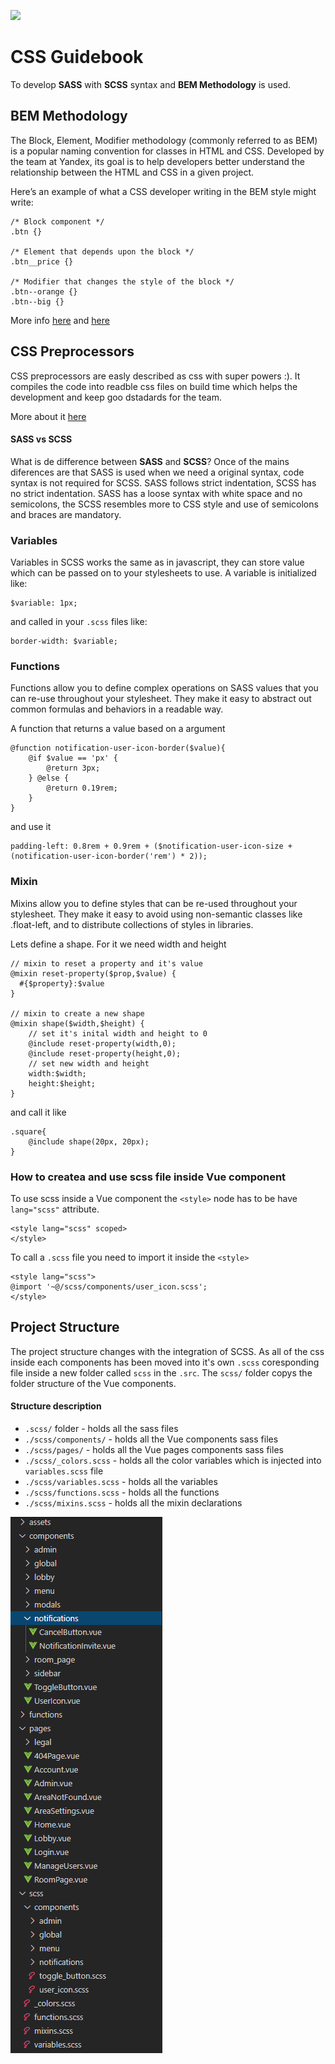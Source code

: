 ![](https://spacein.co.uk/images/logo.svg)
# CSS Guidebook

To develop **SASS** with **SCSS** syntax and **BEM Methodology** is used.

## BEM Methodology

The Block, Element, Modifier methodology (commonly referred to as BEM) is a popular naming convention for classes in HTML and CSS. Developed by the team at Yandex, its goal is to help developers better understand the relationship between the HTML and CSS in a given project.

Here’s an example of what a CSS developer writing in the BEM style might write:
```
/* Block component */
.btn {}

/* Element that depends upon the block */ 
.btn__price {}

/* Modifier that changes the style of the block */
.btn--orange {} 
.btn--big {}
```
More info [here](https://en.bem.info/methodology/quick-start/) and [here](https://css-tricks.com/bem-101/) 

## CSS Preprocessors
CSS preprocessors are easly described as css with super powers :). It compiles the code into readble css files on build time which helps the development and keep goo dstadards for the team.


More about it [here](https://sass-lang.com/)

#### SASS vs SCSS
What is de difference between **SASS** and **SCSS**?
Once of the mains diferences are that SASS is used when we need a original syntax, code syntax is not required for SCSS. SASS follows strict indentation, SCSS has no strict indentation. SASS has a loose syntax with white space and no semicolons, the SCSS resembles more to CSS style and use of semicolons and braces are mandatory.

### Variables

Variables in SCSS works the same as in javascript, they can store value which can be passed on to your stylesheets to use.
A variable is initialized like:
```
$variable: 1px;
```
and called in your `.scss` files like:
```
border-width: $variable;
```

### Functions

Functions allow you to define complex operations on SASS values that you can re-use throughout your stylesheet. They make it easy to abstract out common formulas and behaviors in a readable way.

A function that returns a value based on a argument
```
@function notification-user-icon-border($value){
    @if $value == 'px' {
        @return 3px;
    } @else {
        @return 0.19rem;
    }
}
```
and use it 
```
padding-left: 0.8rem + 0.9rem + ($notification-user-icon-size + (notification-user-icon-border('rem') * 2));
```

### Mixin

Mixins allow you to define styles that can be re-used throughout your stylesheet. They make it easy to avoid using non-semantic classes like .float-left, and to distribute collections of styles in libraries.

Lets define a shape. For it we need width and height
```
// mixin to reset a property and it's value
@mixin reset-property($prop,$value) {
  #{$property}:$value
}

// mixin to create a new shape 
@mixin shape($width,$height) {
    // set it's inital width and height to 0
    @include reset-property(width,0);
    @include reset-property(height,0);
    // set new width and height
    width:$width;
    height:$height;
}
```
and call it like
```
.square{
    @include shape(20px, 20px);
}
```

### How to createa and use scss file inside Vue component

To use scss inside a Vue component the `<style>` node has to be have `lang="scss"` attribute.
```
<style lang="scss" scoped>
</style>
```

To call a `.scss` file you need to import it inside the `<style>`
```
<style lang="scss">
@import '~@/scss/components/user_icon.scss';
</style>
```

## Project Structure

The project structure changes with the integration of SCSS. As all of the css inside each components has been moved into it's own `.scss` coresponding file inside a new folder called `scss` in the `.src`.
The `scss/` folder copys the folder structure of the Vue components.

#### Structure description

- `.scss/` folder - holds all the sass files 
- `./scss/components/` - holds all the Vue components sass files
- `./scss/pages/` - holds all the Vue pages components sass files
- `./scss/_colors.scss` - holds all the color variables which is injected into `variables.scss` file
- `./scss/variables.scss` - holds all the variables
- `./scss/functions.scss` - holds all the functions
- `./scss/mixins.scss` - holds all the mixin declarations

![](https://raw.githubusercontent.com/victormccglc/CSSHandbook/main/project-structure.PNG)
